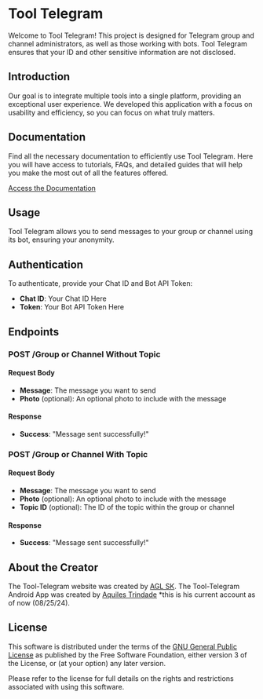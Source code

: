 # Tool Telegram

Welcome to Tool Telegram! This project is designed for Telegram group and channel administrators, as well as those working with bots. Tool Telegram ensures that your ID and other sensitive information are not disclosed.

## Introduction

Our goal is to integrate multiple tools into a single platform, providing an exceptional user experience. We developed this application with a focus on usability and efficiency, so you can focus on what truly matters.

## Documentation

Find all the necessary documentation to efficiently use Tool Telegram. Here you will have access to tutorials, FAQs, and detailed guides that will help you make the most out of all the features offered.

[Access the Documentation](https://aglsk.github.io/Tool-Telegram-Oficial/documentation)

## Usage

Tool Telegram allows you to send messages to your group or channel using its bot, ensuring your anonymity.

## Authentication

To authenticate, provide your Chat ID and Bot API Token:

- **Chat ID**: Your Chat ID Here
- **Token**: Your Bot API Token Here

## Endpoints

### POST /Group or Channel Without Topic

#### Request Body

- **Message**: The message you want to send
- **Photo** (optional): An optional photo to include with the message

#### Response

- **Success**: "Message sent successfully!"

### POST /Group or Channel With Topic

#### Request Body

- **Message**: The message you want to send
- **Photo** (optional): An optional photo to include with the message
- **Topic ID** (optional): The ID of the topic within the group or channel

#### Response

- **Success**: "Message sent successfully!"

## About the Creator

The Tool-Telegram website was created by [AGL SK](https://github.com/aglsk/). 
The Tool-Telegram Android App was created by [Aquiles Trindade](https://github.com/antsummer) *this is his current account as of now (08/25/24).


## License

This software is distributed under the terms of the [GNU General Public License](https://www.gnu.org/licenses/gpl-3.0.html) as published by the Free Software Foundation, either version 3 of the License, or (at your option) any later version.

Please refer to the license for full details on the rights and restrictions associated with using this software.
